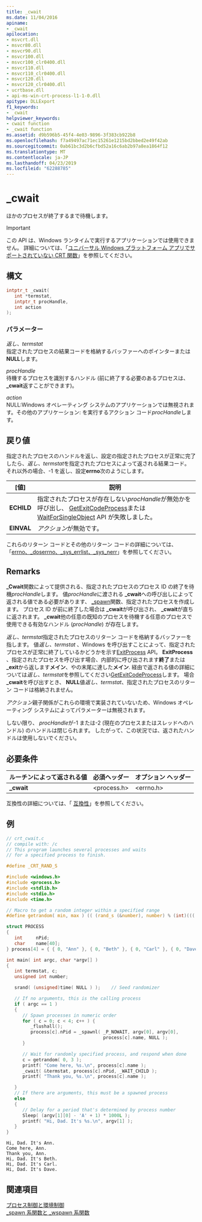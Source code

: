 ```yaml
---
title: _cwait
ms.date: 11/04/2016
apiname:
- _cwait
apilocation:
- msvcrt.dll
- msvcr80.dll
- msvcr90.dll
- msvcr100.dll
- msvcr100_clr0400.dll
- msvcr110.dll
- msvcr110_clr0400.dll
- msvcr120.dll
- msvcr120_clr0400.dll
- ucrtbase.dll
- api-ms-win-crt-process-l1-1-0.dll
apitype: DLLExport
f1_keywords:
- _cwait
helpviewer_keywords:
- cwait function
- _cwait function
ms.assetid: d9b596b5-45f4-4e03-9896-3f383cb922b8
ms.openlocfilehash: f7a49497ac71ec15261e1215bd2bbed2e49f42ab
ms.sourcegitcommit: 0ab61bc3d2b6cfbd52a16c6ab2b97a8ea1864f12
ms.translationtype: MT
ms.contentlocale: ja-JP
ms.lasthandoff: 04/23/2019
ms.locfileid: "62288785"
---
```

# <a name="cwait"></a>_cwait

ほかのプロセスが終了するまで待機します。

> [!IMPORTANT]
> この API は、Windows ランタイムで実行するアプリケーションでは使用できません。 詳細については、「[ユニバーサル Windows プラットフォーム アプリでサポートされていない CRT 関数](../../cppcx/crt-functions-not-supported-in-universal-windows-platform-apps.md)」を参照してください。

## <a name="syntax"></a>構文

```C
intptr_t _cwait(
   int *termstat,
   intptr_t procHandle,
   int action
);
```

### <a name="parameters"></a>パラメーター

*返し、termstat*<br/>
指定されたプロセスの結果コードを格納するバッファーへのポインターまたは**NULL**します。

*procHandle*<br/>
待機するプロセスを識別するハンドル (前に終了する必要のあるプロセスは、 **_cwait**返すことができます)。

*action*<br/>
NULL:Windows オペレーティング システムのアプリケーションでは無視されます。その他のアプリケーション: を実行するアクション コード*procHandle*します。

## <a name="return-value"></a>戻り値

指定されたプロセスのハンドルを返し、設定の指定されたプロセスが正常に完了したら、*返し、termstat*を指定されたプロセスによって返される結果コード。 それ以外の場合、-1 を返し、設定**errno**次のようにします。

|[値]|説明|
|-----------|-----------------|
|**ECHILD**|指定されたプロセスが存在しない*procHandle*が無効かを呼び出し、 [GetExitCodeProcess](/windows/desktop/api/processthreadsapi/nf-processthreadsapi-getexitcodeprocess)または[WaitForSingleObject](/windows/desktop/api/synchapi/nf-synchapi-waitforsingleobject) API が失敗しました。|
|**EINVAL**|*アクション*が無効です。|

これらのリターン コードとその他のリターン コードの詳細については、「[errno、_doserrno、_sys_errlist、_sys_nerr](../../c-runtime-library/errno-doserrno-sys-errlist-and-sys-nerr.md)」を参照してください。

## <a name="remarks"></a>Remarks

**_Cwait**関数によって提供される、指定されたプロセスのプロセス ID の終了を待機*procHandle*します。 値*procHandle*に渡される **_cwait**への呼び出しによって返される値である必要があります、 [_spawn](../../c-runtime-library/spawn-wspawn-functions.md)関数、指定されたプロセスを作成します。 プロセス ID が前に終了した場合は **_cwait**が呼び出され、 **_cwait**が直ちに返されます。 **_cwait**他の任意の既知のプロセスを待機する任意のプロセスで使用できる有効なハンドル (*procHandle*) が存在します。

*返し、termstat*指定されたプロセスのリターン コードを格納するバッファーを指します。 値*返し、termstat* 、Windows を呼び出すことによって、指定されたプロセスが正常に終了しているかどうかを示す[ExitProcess](/windows/desktop/api/processthreadsapi/nf-processthreadsapi-exitprocess) API。 **ExitProcess** 、指定されたプロセスを呼び出す場合、内部的に呼び出されます**終了**または **_exit**から返します**メイン**、やの末尾に達した**メイン**. 経由で返される値の詳細については*返し、termstat*を参照してください[GetExitCodeProcess](/windows/desktop/api/processthreadsapi/nf-processthreadsapi-getexitcodeprocess)します。 場合 **_cwait**を呼び出すとき、 **NULL**値*返し、termstat*、指定されたプロセスのリターン コードは格納されません。

*アクション*親子関係がこれらの環境で実装されていないため、Windows オペレーティング システムによってパラメーターは無視されます。

しない限り、 *procHandle*が-1 または-2 (現在のプロセスまたはスレッドへのハンドル) のハンドルは閉じられます。 したがって、この状況では、返されたハンドルは使用しないでください。

## <a name="requirements"></a>必要条件

|ルーチンによって返される値|必須ヘッダー|オプション ヘッダー|
|-------------|---------------------|---------------------|
|**_cwait**|\<process.h>|\<errno.h>|

互換性の詳細については、「 [互換性](../../c-runtime-library/compatibility.md)」を参照してください。

## <a name="example"></a>例

```C
// crt_cwait.c
// compile with: /c
// This program launches several processes and waits
// for a specified process to finish.

#define _CRT_RAND_S

#include <windows.h>
#include <process.h>
#include <stdlib.h>
#include <stdio.h>
#include <time.h>

// Macro to get a random integer within a specified range
#define getrandom( min, max ) (( (rand_s (&number), number) % (int)((( max ) + 1 ) - ( min ))) + ( min ))

struct PROCESS
{
   int     nPid;
   char    name[40];
} process[4] = { { 0, "Ann" }, { 0, "Beth" }, { 0, "Carl" }, { 0, "Dave" } };

int main( int argc, char *argv[] )
{
   int termstat, c;
   unsigned int number;

   srand( (unsigned)time( NULL ) );    // Seed randomizer

   // If no arguments, this is the calling process
   if ( argc == 1 )
   {
      // Spawn processes in numeric order
      for ( c = 0; c < 4; c++ ) {
         _flushall();
         process[c].nPid = _spawnl( _P_NOWAIT, argv[0], argv[0],
                                    process[c].name, NULL );
      }

      // Wait for randomly specified process, and respond when done
      c = getrandom( 0, 3 );
      printf( "Come here, %s.\n", process[c].name );
      _cwait( &termstat, process[c].nPid, _WAIT_CHILD );
      printf( "Thank you, %s.\n", process[c].name );

   }
   // If there are arguments, this must be a spawned process
   else
   {
      // Delay for a period that's determined by process number
      Sleep( (argv[1][0] - 'A' + 1) * 1000L );
      printf( "Hi, Dad. It's %s.\n", argv[1] );
   }
}
```

```Output
Hi, Dad. It's Ann.
Come here, Ann.
Thank you, Ann.
Hi, Dad. It's Beth.
Hi, Dad. It's Carl.
Hi, Dad. It's Dave.
```

## <a name="see-also"></a>関連項目

[プロセス制御と環境制御](../../c-runtime-library/process-and-environment-control.md)<br/>
[_spawn 系関数と _wspawn 系関数](../../c-runtime-library/spawn-wspawn-functions.md)<br/>
